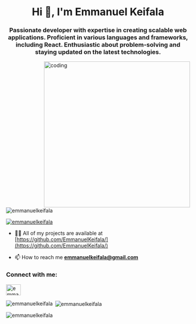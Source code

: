 <h1 align="center">Hi 👋, I'm Emmanuel Keifala</h1>
<h3 align="center">Passionate developer with expertise in creating scalable web applications. Proficient in various languages and frameworks, including React. Enthusiastic about problem-solving and staying updated on the latest technologies.</h3>
<img src="https://cdn.dribbble.com/user/1162077/screenshots/3848914/programmer.gif" width="400" alt="coding" align="right" />
<p align="left"> <img src="https://komarev.com/ghpvc/?username=emmanuelkeifala&label=Profile%20views&color=0e75b6&style=flat" alt="emmanuelkeifala" /> </p>

<p align="left"> <a href="https://github.com/ryo-ma/github-profile-trophy"><img src="https://github-profile-trophy.vercel.app/?username=emmanuelkeifala" alt="emmanuelkeifala" /></a> </p>

- 👨‍💻 All of my projects are available at [https://github.com/EmmanuelKeifala/](https://github.com/EmmanuelKeifala/)

- 📫 How to reach me **emmanuelkeifala@gmail.com**

<h3 align="left">Connect with me:</h3>
<p align="left">
<a href="https://twitter.com/emmanuel_kel__" target="blank"><img align="center" src="https://raw.githubusercontent.com/rahuldkjain/github-profile-readme-generator/master/src/images/icons/Social/twitter.svg" alt="emmanuel_kel__" height="30" width="40" /></a>
</p>

<p><img align="left" src="https://stats-eight-alpha.vercel.app/api/top-langs?username=emmanuelkeifala&show_icons=true&locale=en&layout=compact" alt="emmanuelkeifala" /></p>

<p>&nbsp;<img align="center" src="https://stats-eight-alpha.vercel.app/api?username=emmanuelkeifala&show_icons=true&locale=en" alt="emmanuelkeifala" /></p>

<p><img align="center" src="https://github-readme-streak-stats.herokuapp.com/?user=emmanuelkeifala&" alt="emmanuelkeifala" /></p>
